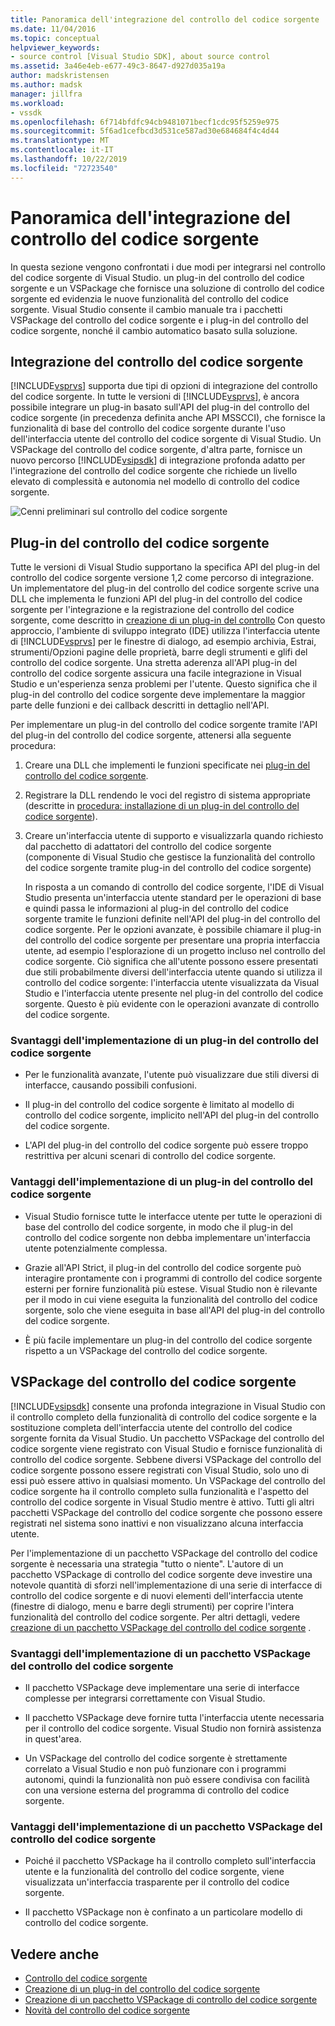 ```yaml
---
title: Panoramica dell'integrazione del controllo del codice sorgente | Microsoft Docs
ms.date: 11/04/2016
ms.topic: conceptual
helpviewer_keywords:
- source control [Visual Studio SDK], about source control
ms.assetid: 3a46e4eb-e677-49c3-8647-d927d035a19a
author: madskristensen
ms.author: madsk
manager: jillfra
ms.workload:
- vssdk
ms.openlocfilehash: 6f714bfdfc94cb9481071becf1cdc95f5259e975
ms.sourcegitcommit: 5f6ad1cefbcd3d531ce587ad30e684684f4c4d44
ms.translationtype: MT
ms.contentlocale: it-IT
ms.lasthandoff: 10/22/2019
ms.locfileid: "72723540"
---
```

# <a name="source-control-integration-overview"></a>Panoramica dell'integrazione del controllo del codice sorgente
In questa sezione vengono confrontati i due modi per integrarsi nel controllo del codice sorgente di Visual Studio. un plug-in del controllo del codice sorgente e un VSPackage che fornisce una soluzione di controllo del codice sorgente ed evidenzia le nuove funzionalità del controllo del codice sorgente. Visual Studio consente il cambio manuale tra i pacchetti VSPackage del controllo del codice sorgente e i plug-in del controllo del codice sorgente, nonché il cambio automatico basato sulla soluzione.

## <a name="source-control-integration"></a>Integrazione del controllo del codice sorgente
 [!INCLUDE[vsprvs](../../code-quality/includes/vsprvs_md.md)] supporta due tipi di opzioni di integrazione del controllo del codice sorgente. In tutte le versioni di [!INCLUDE[vsprvs](../../code-quality/includes/vsprvs_md.md)], è ancora possibile integrare un plug-in basato sull'API del plug-in del controllo del codice sorgente (in precedenza definita anche API MSSCCI), che fornisce la funzionalità di base del controllo del codice sorgente durante l'uso dell'interfaccia utente del controllo del codice sorgente di Visual Studio. Un VSPackage del controllo del codice sorgente, d'altra parte, fornisce un nuovo percorso [!INCLUDE[vsipsdk](../../extensibility/includes/vsipsdk_md.md)] di integrazione profonda adatto per l'integrazione del controllo del codice sorgente che richiede un livello elevato di complessità e autonomia nel modello di controllo del codice sorgente.

 ![Cenni preliminari sul controllo del codice sorgente](../../extensibility/internals/media/sourcectnrloverview.gif "SourceCtnrlOverview")

## <a name="source-control-plug-in"></a>Plug-in del controllo del codice sorgente
 Tutte le versioni di Visual Studio supportano la specifica API del plug-in del controllo del codice sorgente versione 1,2 come percorso di integrazione. Un implementatore del plug-in del controllo del codice sorgente scrive una DLL che implementa le funzioni API del plug-in del controllo del codice sorgente per l'integrazione e la registrazione del controllo del codice sorgente, come descritto in [creazione di un plug-in del controllo](../../extensibility/internals/creating-a-source-control-plug-in.md) Con questo approccio, l'ambiente di sviluppo integrato (IDE) utilizza l'interfaccia utente di [!INCLUDE[vsprvs](../../code-quality/includes/vsprvs_md.md)] per le finestre di dialogo, ad esempio archivia, Estrai, strumenti/Opzioni pagine delle proprietà, barre degli strumenti e glifi del controllo del codice sorgente. Una stretta aderenza all'API plug-in del controllo del codice sorgente assicura una facile integrazione in Visual Studio e un'esperienza senza problemi per l'utente. Questo significa che il plug-in del controllo del codice sorgente deve implementare la maggior parte delle funzioni e dei callback descritti in dettaglio nell'API.

 Per implementare un plug-in del controllo del codice sorgente tramite l'API del plug-in del controllo del codice sorgente, attenersi alla seguente procedura:

1. Creare una DLL che implementi le funzioni specificate nei [plug-in del controllo del codice sorgente](../../extensibility/source-control-plug-ins.md).

2. Registrare la DLL rendendo le voci del registro di sistema appropriate (descritte in [procedura: installazione di un plug-in del controllo del codice sorgente](../../extensibility/internals/how-to-install-a-source-control-plug-in.md)).

3. Creare un'interfaccia utente di supporto e visualizzarla quando richiesto dal pacchetto di adattatori del controllo del codice sorgente (componente di Visual Studio che gestisce la funzionalità del controllo del codice sorgente tramite plug-in del controllo del codice sorgente)

   In risposta a un comando di controllo del codice sorgente, l'IDE di Visual Studio presenta un'interfaccia utente standard per le operazioni di base e quindi passa le informazioni al plug-in del controllo del codice sorgente tramite le funzioni definite nell'API del plug-in del controllo del codice sorgente. Per le opzioni avanzate, è possibile chiamare il plug-in del controllo del codice sorgente per presentare una propria interfaccia utente, ad esempio l'esplorazione di un progetto incluso nel controllo del codice sorgente. Ciò significa che all'utente possono essere presentati due stili probabilmente diversi dell'interfaccia utente quando si utilizza il controllo del codice sorgente: l'interfaccia utente visualizzata da Visual Studio e l'interfaccia utente presente nel plug-in del controllo del codice sorgente. Questo è più evidente con le operazioni avanzate di controllo del codice sorgente.

### <a name="drawbacks-to-implementing-a-source-control-plug-in"></a>Svantaggi dell'implementazione di un plug-in del controllo del codice sorgente

- Per le funzionalità avanzate, l'utente può visualizzare due stili diversi di interfacce, causando possibili confusioni.

- Il plug-in del controllo del codice sorgente è limitato al modello di controllo del codice sorgente, implicito nell'API del plug-in del controllo del codice sorgente.

- L'API del plug-in del controllo del codice sorgente può essere troppo restrittiva per alcuni scenari di controllo del codice sorgente.

### <a name="advantages-to-implementing-a-source-control-plug-in"></a>Vantaggi dell'implementazione di un plug-in del controllo del codice sorgente

- Visual Studio fornisce tutte le interfacce utente per tutte le operazioni di base del controllo del codice sorgente, in modo che il plug-in del controllo del codice sorgente non debba implementare un'interfaccia utente potenzialmente complessa.

- Grazie all'API Strict, il plug-in del controllo del codice sorgente può interagire prontamente con i programmi di controllo del codice sorgente esterni per fornire funzionalità più estese. Visual Studio non è rilevante per il modo in cui viene eseguita la funzionalità del controllo del codice sorgente, solo che viene eseguita in base all'API del plug-in del controllo del codice sorgente.

- È più facile implementare un plug-in del controllo del codice sorgente rispetto a un VSPackage del controllo del codice sorgente.

## <a name="source-control-vspackage"></a>VSPackage del controllo del codice sorgente
 [!INCLUDE[vsipsdk](../../extensibility/includes/vsipsdk_md.md)] consente una profonda integrazione in Visual Studio con il controllo completo della funzionalità di controllo del codice sorgente e la sostituzione completa dell'interfaccia utente del controllo del codice sorgente fornita da Visual Studio. Un pacchetto VSPackage del controllo del codice sorgente viene registrato con Visual Studio e fornisce funzionalità di controllo del codice sorgente. Sebbene diversi VSPackage del controllo del codice sorgente possono essere registrati con Visual Studio, solo uno di essi può essere attivo in qualsiasi momento. Un VSPackage del controllo del codice sorgente ha il controllo completo sulla funzionalità e l'aspetto del controllo del codice sorgente in Visual Studio mentre è attivo. Tutti gli altri pacchetti VSPackage del controllo del codice sorgente che possono essere registrati nel sistema sono inattivi e non visualizzano alcuna interfaccia utente.

 Per l'implementazione di un pacchetto VSPackage del controllo del codice sorgente è necessaria una strategia "tutto o niente". L'autore di un pacchetto VSPackage di controllo del codice sorgente deve investire una notevole quantità di sforzi nell'implementazione di una serie di interfacce di controllo del codice sorgente e di nuovi elementi dell'interfaccia utente (finestre di dialogo, menu e barre degli strumenti) per coprire l'intera funzionalità del controllo del codice sorgente. Per altri dettagli, vedere [creazione di un pacchetto VSPackage del controllo del codice sorgente](../../extensibility/internals/creating-a-source-control-vspackage.md) .

### <a name="drawbacks-to-implementing-a-source-control-vspackage"></a>Svantaggi dell'implementazione di un pacchetto VSPackage del controllo del codice sorgente

- Il pacchetto VSPackage deve implementare una serie di interfacce complesse per integrarsi correttamente con Visual Studio.

- Il pacchetto VSPackage deve fornire tutta l'interfaccia utente necessaria per il controllo del codice sorgente. Visual Studio non fornirà assistenza in quest'area.

- Un VSPackage del controllo del codice sorgente è strettamente correlato a Visual Studio e non può funzionare con i programmi autonomi, quindi la funzionalità non può essere condivisa con facilità con una versione esterna del programma di controllo del codice sorgente.

### <a name="advantages-to-implementing-a-source-control-vspackage"></a>Vantaggi dell'implementazione di un pacchetto VSPackage del controllo del codice sorgente

- Poiché il pacchetto VSPackage ha il controllo completo sull'interfaccia utente e la funzionalità del controllo del codice sorgente, viene visualizzata un'interfaccia trasparente per il controllo del codice sorgente.

- Il pacchetto VSPackage non è confinato a un particolare modello di controllo del codice sorgente.

## <a name="see-also"></a>Vedere anche
- [Controllo del codice sorgente](../../extensibility/internals/source-control.md)
- [Creazione di un plug-in del controllo del codice sorgente](../../extensibility/internals/creating-a-source-control-plug-in.md)
- [Creazione di un pacchetto VSPackage di controllo del codice sorgente](../../extensibility/internals/creating-a-source-control-vspackage.md)
- [Novità del controllo del codice sorgente](../../extensibility/internals/what-s-new-in-source-control.md)